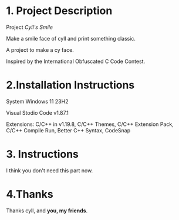 # 1. Project Description
   
   Project _Cyll's Smile_

   Make a smile face of cyll and print something classic.
   
   A project to make a cy face.
   
   Inspired by the International Obfuscated C Code Contest.
   
# 2.Installation Instructions

   System Windows 11 23H2
   
   Visual Stodio Code v1.87.1
   
   Extensions: C/C++ in v1.19.8, C/C++ Themes, C/C++ Extension Pack, C/C++ Compile Run, Better C++ Syntax, CodeSnap

# 3. Instructions

   I think you don't need this part now.

# 4.Thanks

   Thanks cyll, and **you, my friends**.
